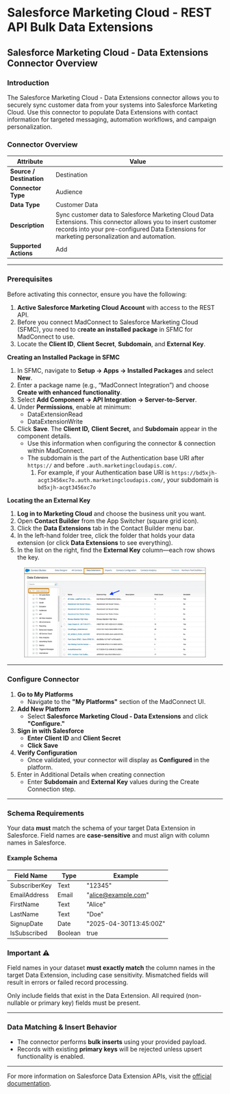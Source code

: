 # Salesforce Marketing Cloud - REST API Bulk Data Extensions

## **Salesforce Marketing Cloud - Data Extensions Connector Overview**

### **Introduction**

The Salesforce Marketing Cloud - Data Extensions connector allows you to securely sync customer data from your systems into Salesforce Marketing Cloud. Use this connector to populate Data Extensions with contact information for targeted messaging, automation workflows, and campaign personalization.

### **Connector Overview**

| Attribute                | Value                                                                                                                                                                                                         |
| ------------------------ | ------------------------------------------------------------------------------------------------------------------------------------------------------------------------------------------------------------- |
| **Source / Destination** | Destination                                                                                                                                                                                                   |
| **Connector Type**       | Audience                                                                                                                                                                                                      |
| **Data Type**            | Customer Data                                                                                                                                                                                                 |
| **Description**          | Sync customer data to Salesforce Marketing Cloud Data Extensions. This connector allows you to insert customer records into your pre-configured Data Extensions for marketing personalization and automation. |
| **Supported Actions**    | Add                                                                                                                                                                                                           |

***

### **Prerequisites**

Before activating this connector, ensure you have the following:

1. **Active Salesforce Marketing Cloud Account** with access to the REST API.
2. Before you connect MadConnect to Salesforce Marketing Cloud (SFMC), you need to c**reate an installed package** in SFMC for MadConnect to use.
3. Locate the **Client ID**, **Client Secret**, **Subdomain**, and **External Key**.



**Creating an Installed Package in SFMC**

1. In SFMC, navigate to **Setup → Apps → Installed Packages** and select **New**.
2. Enter a package name (e.g., “MadConnect Integration”) and choose **Create with enhanced functionality**.
3. Select **Add Component → API Integration → Server-to-Server**.
4. Under **Permissions**, enable at minimum:
   * DataExtensionRead
   * DataExtensionWrite
5. Click **Save**. The **Client ID,** **Client Secret,** and **Subdomain** appear in the component details.
   * Use this information when configuring the connector & connection within MadConnect.
   * The subdomain is the part of the Authentication base URI after `https://` and before `.auth.marketingcloudapis.com/`.&#x20;
     1. For example, if your Authentication base URI is `https://bd5xjh-acgt3456xc7o.auth.marketingcloudapis.com/`, your subdomain is `bd5xjh-acgt3456xc7o`&#x20;



**Locating the an External Key**

1. **Log in to Marketing Cloud** and choose the business unit you want.
2. Open **Contact Builder** from the App Switcher (square grid icon).
3. Click the **Data Extensions** tab in the Contact Builder menu bar.
4. In the left-hand folder tree, click the folder that holds your data extension (or click **Data Extensions** to see everything).
5. In the list on the right, find the **External Key** column—each row shows the key.

<figure><img src=".gitbook/assets/image (1).png" alt=""><figcaption></figcaption></figure>



***

### **Configure Connector**

1. **Go to My Platforms**
   * Navigate to the **"My Platforms"** section of the MadConnect UI.
2. **Add New Platform**
   * Select **Salesforce Marketing Cloud - Data Extensions** and click **"Configure."**
3. **Sign in with Salesforce**
   * **Enter Client ID** and **Client Secret**
   * **Click Save**
4. **Verify Configuration**
   * Once validated, your connector will display as **Configured** in the platform.
5. Enter in Additional Details when creating connection
   * Enter **Subdomain** and **External Key** values during the Create Connection step.&#x20;

***

### **Schema Requirements**

Your data **must** match the schema of your target Data Extension in Salesforce. Field names are **case-sensitive** and must align with column names in Salesforce.

#### **Example Schema**

| Field Name    | Type    | Example                                         |
| ------------- | ------- | ----------------------------------------------- |
| SubscriberKey | Text    | "12345"                                         |
| EmailAddress  | Email   | "[alice@example.com](mailto:alice@example.com)" |
| FirstName     | Text    | "Alice"                                         |
| LastName      | Text    | "Doe"                                           |
| SignupDate    | Date    | "2025-04-30T13:45:00Z"                          |
| IsSubscribed  | Boolean | true                                            |

### **Important** ⚠️

Field names in your dataset **must exactly match** the column names in the target Data Extension, including case sensitivity. Mismatched fields will result in errors or failed record processing.

Only include fields that exist in the Data Extension. All required (non-nullable or primary key) fields must be present.

***

### **Data Matching & Insert Behavior**

* The connector performs **bulk inserts** using your provided payload.
* Records with existing **primary keys** will be rejected unless upsert functionality is enabled.

***

For more information on Salesforce Data Extension APIs, visit the [official documentation](https://developer.salesforce.com/docs/marketing/marketing-cloud/references/mc-data_extension_rows_async?meta=Summary).
